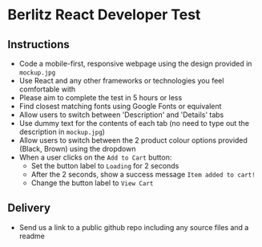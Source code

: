 # Berlitz React Developer Test

## Instructions

- Code a mobile-first, responsive webpage using the design provided in `mockup.jpg`
- Use React and any other frameworks or technologies you feel comfortable with
- Please aim to complete the test in 5 hours or less
- Find closest matching fonts using Google Fonts or equivalent
- Allow users to switch between 'Description' and 'Details' tabs
- Use dummy text for the contents of each tab (no need to type out the description in `mockup.jpg`)
- Allow users to switch between the 2 product colour options provided (Black, Brown) using the dropdown
- When a user clicks on the `Add to Cart` button:
  - Set the button label to `Loading` for 2 seconds
  - After the 2 seconds, show a success message `Item added to cart!`
  - Change the button label to `View Cart`

## Delivery

- Send us a link to a public github repo including any source files and a readme
